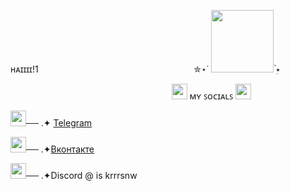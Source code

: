 ʜᴀɪɪɪɪ!1
ㅤㅤㅤㅤㅤㅤㅤㅤㅤㅤㅤㅤㅤㅤㅤㅤㅤㅤㅤ✮⋆˙  <img src="https://github.com/user-attachments/assets/5d9947cb-0dbb-46cc-a9ea-744b0ffd56aa" width="100" />  ๋࣭⭑

ㅤㅤㅤㅤㅤㅤㅤㅤㅤㅤㅤㅤㅤㅤㅤㅤㅤㅤㅤㅤ<img src="https://github.com/user-attachments/assets/9a682720-1354-4175-b791-f3b518f17404" width="25" />  ᴍʏ ꜱᴏᴄɪᴀʟꜱ
<img src="https://github.com/user-attachments/assets/c3290db1-b668-41f4-bb65-21a49d499e31" width="25" /> 

<img src="https://github.com/user-attachments/assets/6b99a5c9-fbb9-4498-97a7-c673f389aa2b" width="25" />── .✦ <a href="https://t.me/kurrrrro">Telegram</a>

<img src="https://github.com/user-attachments/assets/cf506904-0639-4a76-83a3-c4474eca135e" width="25" />── .✦<a href="https://vk.com/krsn4k?ysclid=m4iw7jiayh141593806">Вконтакте</a>

<img src="https://github.com/user-attachments/assets/81de7b1b-1b92-40bc-af8e-be2e66de8fe0" width="25" />── .✦Discord @ is krrrsnw

